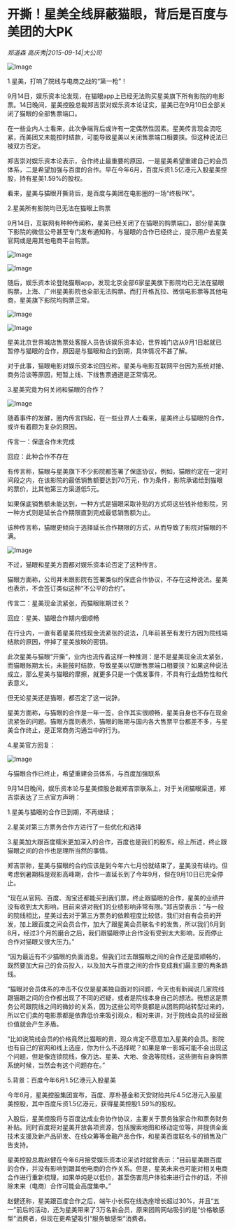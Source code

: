 # 开撕！星美全线屏蔽猫眼，背后是百度与美团的大PK

*郑道森 高庆秀|2015-09-14|大公司*

![Image](http://si1.go2yd.com/get-image/0HVDOfIM1A0)

1.星美，打响了院线与电商之战的“第一枪”！

9月14日，娱乐资本论发现，在猫眼app上已经无法购买星美旗下所有影院的电影票。14日晚间，星美控股总裁郑吉崇对娱乐资本论证实，星美已在9月10日全部关闭了猫眼的全部售票端口。

在一些业内人士看来，此次争端背后或许有一定偶然性因素。星美传言现金流吃紧，而美团又未能按时结款，可能导致星美以关闭售票端口相要挟。但这种说法已被双方否定。

郑吉崇对娱乐资本论表示，合作终止最重要的原因，一是星美希望重建自己的会员体系，二是希望加强与百度的合作。早在今年6月，百度斥资1.5亿港元入股星美控股，持有星美1.59%的股权。

看来，星美与猫眼开撕背后，是百度与美团在电影圈的一场“终极PK”。

2.星美所有影院均已无法在猫眼上购票

9月14日，互联网有种种传闻称，星美已经关闭了在猫眼的购票端口，部分星美旗下影院的微信公号甚至专门发布通知称，与猫眼的合作已经终止，提示用户去星美官网或是用其他电商平台购票。

![Image](http://si1.go2yd.com/get-image/0HVDOcK5Mv2)

![Image](http://si1.go2yd.com/get-image/0HVDOWol77A)

随后，娱乐资本论登陆猫眼app，发现北京全部6家星美旗下影院均已无法在猫眼购票，上海、广州星美影院也全部无法购票。而打开格瓦拉、微信电影票等其他电商，星美旗下影院均购票正常。

![Image](http://si1.go2yd.com/get-image/0HVDOYeRfDE)

![Image](http://si1.go2yd.com/get-image/0HVDOe2QgLo)

星美北京世界城店售票处客服人员告诉娱乐资本论，世界城门店从9月1日起就已暂停与猫眼的合作，原因是与猫眼和合约到期，具体情况不甚了解。

对于此事，猫眼电影对娱乐资本论回应称，星美与电影互联网平台因为系统对接、商务洽谈等原因，短暂上线、下线售票通道是正常情况。

3.星美究竟为何关闭和猫眼的合作？

![Image](http://si1.go2yd.com/get-image/0HVDOa0Gai8)

随着事件的发酵，圈内传言四起，在一些业界人士看来，星美终止与猫眼的合作，或许有着颇为复杂的原因。

传言一：保底合作未完成

回应：此种合作不存在

有传言称，猫眼与星美旗下不少影院都签署了保底协议，例如，猫眼约定在一定时间段之内，在该影院的最低销售额要达到70万元，作为条件，影院承诺给到猫眼的票价，比其他第三方渠道低5元。

如果保底销售额未能达到，一种方式是猫眼采取补贴的方式将这些钱补给影院，另一种方式则是延长合作期限直到完成最低销售额为止。

该种传言称，猫眼更倾向于选择延长合作期限的方式，从而导致了影院对猫眼的不满。

![Image](http://static.ylzbl.com/uploads/ueditor/php/upload/image/20171015/1508070069506498.jpeg)

不过，猫眼和星美方面都对娱乐资本论否定了这种传言。

猫眼方面称，公司并未跟影院有签署类似的保底合作协议，不存在这种说法。星美也表示，不会签订类似这种“不公平的合约”。

传言二：星美现金流紧张，而猫眼账期过长？

回应：星美、猫眼合作期内很顺畅

在行业内，一直有着星美院线现金流紧张的说法，几年前甚至有发行方因为院线端结款的原因，停掉了星美放映的密钥。

此次星美与猫眼“开撕”，业内也流传着这样一种推测：是不是星美现金流太紧张，而猫眼账期太长，未能按时结款，导致星美以切断售票端口相要挟？如果这种说法成立，那么星美与猫眼的摩擦，就更多只是一个偶发事件，不具有行业趋势性和代表意义。

但无论星美还是猫眼，都否定了这一说辞。

星美方面称，与猫眼的合作是一年一签，合作其实很顺畅，星美自身也不存在现金流紧张的问题。猫眼方面则表示，猫眼的账期与国内各大售票平台都差不多，与星美合作终止，是正常商务沟通当中的行为。

4.星美官方回复：

![Image](http://si1.go2yd.com/get-image/0HVDObT10XQ)

与猫眼合作已终止，希望重建会员体系，与百度加强联系

9月14日晚间，娱乐资本论与星美控股总裁郑吉崇联系上，对于关闭猫眼渠道，郑吉崇表达了三点官方声明：

1.星美与猫眼的合作已到期，不再继续；

2.星美对第三方票务合作方进行了一些优化和选择

3.星美加大跟百度糯米更加深入的合作，百度也是我们的股东。综上所述，终止跟猫眼之间的合作也是理所当然的事情。

郑吉崇称，星美与猫眼的合约应该是到今年六七月份就结束了，星美没有续约。但考虑到暑期档是观影高峰期，合作一直延长到了今年9月，但在9月10日已完全停止。

“现在从官网、百度、淘宝还都能买到我们票，终止跟猫眼的合作，星美的业绩并没有收到太大影响，目前来讲对我们的业绩影响非常有限。”郑吉崇表示：“与一般的院线相比，星美过去对于第三方票务的依赖程度比较低，我们对自有会员的开发，加上跟百度之间会员合作，加大了跟星美会员联名卡的发售，所以我们6月到8月，经过3个月的磨合之后，我们跟猫眼停止合作没有受到太大影响，反而停止合作对猫眼又很大压力。”

“因为最近有不少猫眼的负面消息。但我们过去跟猫眼之间的合作还是蛮顺畅的，既然要加大自己的会员投入，以及加大与百度之间的合作变成我们最主要的两条路线。

“猫眼对会员体系的冲击不仅仅是星美独自面对的问题，今天也有新闻说几家院线跟猫眼之间的合作都出现了不同的迟疑，或者是院线本身自己的想法。我想这是票务公司跟院线之间的微妙的关系，因为这些公司毕竟都是从团购网站转型过来的，所以它们卖的电影票都是依靠低价来吸引观众，相对来讲，对于院线会员的经营跟价值就会产生矛盾。

“比如说院线会员的价格竟然比猫眼的贵，观众肯定不愿意加入星美的会员。影院也有自己的官网和线上选座，你为什么不选择呢？如果是单一影城可能不会出现这个问题，但是像连锁院线，像万达、星美、大地、金逸等院线，这些拥有自身购票系统时候，当然会有这个问题存在。”

5.背景：百度今年6月1.5亿港元入股星美

今年6月，星美控股集团宣布，百度、厚朴基金和天安财险共斥4.5亿港元入股星美控股，其中百度斥资1.5亿港元，获得星美控股1.59%的股权。

入股后，星美控股将与百度达成业务协作协议，主要关于票务独家合作和票务财务补贴。同时百度将对星美开放各项资源，包括搜索地图和移动定位等，并提供全面技术支援及新产品研发、在线众筹等金融产品合作，和星美百度联名卡的销售及广告支持。

星美控股总裁赵健在今年6月接受娱乐资本论采访时就曾表示：“目前星美跟百度的合作，并没有影响到跟其他电商的合作关系。但是，星美未来也可能对相关电商合作进行重新梳理，如果单纯是以低价，甚至伤害用户体验来进行合作的话，不排除未来（电商）合作可能会高度集中。”

赵健还称，星美跟百度合作之后，端午小长假在线选座增长超过30%，并且“五一”前后的活动，还为星美带来了3万名新会员，原来团购网站吸引的是“价格敏感型”消费者，但现在更希望吸引“服务敏感型”消费者。

